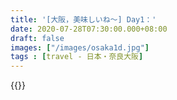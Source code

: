 ```yaml
---
title: '[大阪，美味しいね～] Day1：'
date: 2020-07-28T07:30:00.000+08:00
draft: false
images: ["/images/osaka1d.jpg"]
tags : [travel - 日本・奈良大阪]
---
```








{{<osaka>}}
